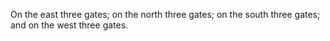 On the east three gates; on the north three gates; on the south three gates; and on the west three gates.

